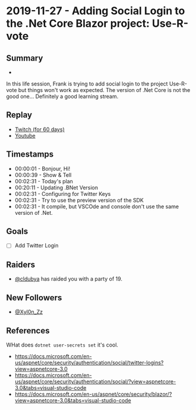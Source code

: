 
# 2019-11-27 - Adding Social Login to the .Net Core Blazor project: Use-R-vote 

## Summary
-

In this life session, Frank is trying to add social login to the project Use-R-vote but things won't work as expected. The version of .Net Core is not the good one... Definitely a good learning stream. 

## Replay


- [Twitch (for 60 days)](https://www.twitch.tv/videos/514099577)
- [Youtube](https://youtu.be/NlGlVJbnpgQ)


## Timestamps


- 00:00:01 - Bonjour, Hi!
- 00:00:39 - Show & Tell
- 00:02:31 - Today's plan
- 00:20:11 - Updating .BNet Version
- 00:02:31 - Configuring for Twitter Keys
- 00:02:31 - Try to use the preview version of the SDK
- 00:02:31 - It compile, but VSCOde and console don't use the same version of .Net.



Goals
-----

- [ ] Add Twitter Login


Raiders
---------------

- [@cldubya](https://www.twitch.tv/cldubya) has raided you with a party of 19.



New Followers
-------------

- [@Xyl0n_Zz](https://www.twitch.tv/Xyl0n_Zz)



References
----------

WHat does `dotnet user-secrets set` it's cool. 

- https://docs.microsoft.com/en-us/aspnet/core/security/authentication/social/twitter-logins?view=aspnetcore-3.0
- https://docs.microsoft.com/en-us/aspnet/core/security/authentication/social/?view=aspnetcore-3.0&tabs=visual-studio-code
- https://docs.microsoft.com/en-us/aspnet/core/security/blazor/?view=aspnetcore-3.0&tabs=visual-studio-code
